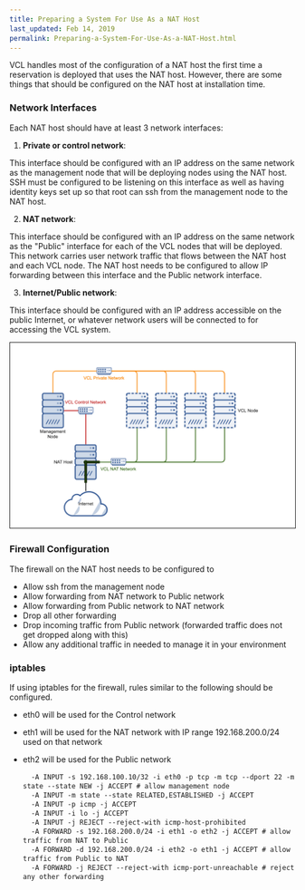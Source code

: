 ```yaml
---
title: Preparing a System For Use As a NAT Host
last_updated: Feb 14, 2019
permalink: Preparing-a-System-For-Use-As-a-NAT-Host.html
---
```


VCL handles most of the configuration of a NAT host the first time a reservation is deployed that uses the NAT host. However, there are some things that should be configured on the NAT host at installation time.

### Network Interfaces

Each NAT host should have at least 3 network interfaces:

1. **Private or control network**:

This interface should be configured with an IP address on the same network as the management node that will be deploying nodes using the NAT host. SSH must be configured to be listening on this interface as well as having identity keys set up so that root can ssh from the management node to the NAT host.

2. **NAT network**:

This interface should be configured with an IP address on the same network as the "Public" interface for each of the VCL nodes that will be deployed. This network carries user network traffic that flows between the NAT host and each VCL node. The NAT host needs to be configured to allow IP forwarding between this interface and the Public network interface.

3. **Internet/Public network**:

This interface should be configured with an IP address accessible on the public Internet, or whatever network users will be connected to for accessing the VCL system.


<img src="images/NAT-Host.png" width="800" border="1">

### Firewall Configuration

The firewall on the NAT host needs to be configured to

* Allow ssh from the management node
* Allow forwarding from NAT network to Public network
* Allow forwarding from Public network to NAT network
* Drop all other forwarding
* Drop incoming traffic from Public network (forwarded traffic does not get dropped along with this)
* Allow any additional traffic in needed to manage it in your environment

### iptables

If using iptables for the firewall, rules similar to the following should be configured.

- eth0 will be used for the Control network
- eth1 will be used for the NAT network with IP range 192.168.200.0/24 used on that network
- eth2 will be used for the Public network


        -A INPUT -s 192.168.100.10/32 -i eth0 -p tcp -m tcp --dport 22 -m state --state NEW -j ACCEPT # allow management node
        -A INPUT -m state --state RELATED,ESTABLISHED -j ACCEPT
        -A INPUT -p icmp -j ACCEPT
        -A INPUT -i lo -j ACCEPT
        -A INPUT -j REJECT --reject-with icmp-host-prohibited
        -A FORWARD -s 192.168.200.0/24 -i eth1 -o eth2 -j ACCEPT # allow traffic from NAT to Public
        -A FORWARD -d 192.168.200.0/24 -i eth2 -o eth1 -j ACCEPT # allow traffic from Public to NAT
        -A FORWARD -j REJECT --reject-with icmp-port-unreachable # reject any other forwarding
